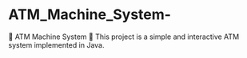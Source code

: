 # ATM_Machine_System-
🏧 ATM Machine System 🏧 This project is a simple and interactive ATM system implemented in Java.
